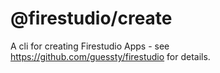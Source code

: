 # @firestudio/create

A cli for creating Firestudio Apps - see https://github.com/guessty/firestudio for details.

